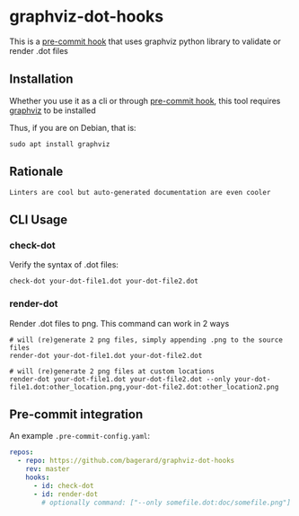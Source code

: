 # graphviz-dot-hooks

This is a [pre-commit hook](https://pre-commit.com/) that uses graphviz python library to validate or render .dot files

## Installation

Whether you use it as a cli or through [pre-commit hook](https://pre-commit.com/),
this tool requires [graphviz](https://www.graphviz.org/) to be installed

Thus, if you are on Debian, that is:

    sudo apt install graphviz
    
## Rationale

    Linters are cool but auto-generated documentation are even cooler

## CLI Usage

### check-dot

Verify the syntax of .dot files:
    
    check-dot your-dot-file1.dot your-dot-file2.dot

### render-dot
Render .dot files to png. This command can work in 2 ways

    # will (re)generate 2 png files, simply appending .png to the source files 
    render-dot your-dot-file1.dot your-dot-file2.dot

    # will (re)generate 2 png files at custom locations
    render-dot your-dot-file1.dot your-dot-file2.dot --only your-dot-file1.dot:other_location.png,your-dot-file2.dot:other_location2.png

## Pre-commit integration

An example `.pre-commit-config.yaml`:

```yaml
repos:
  - repo: https://github.com/bagerard/graphviz-dot-hooks
    rev: master
    hooks:
      - id: check-dot
      - id: render-dot
        # optionally command: ["--only somefile.dot:doc/somefile.png"]
```

